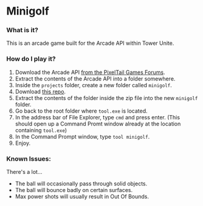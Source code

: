 # Minigolf
### What is it?
This is an arcade game built for the Arcade API within Tower Unite.
### How do I play it?
1. Download the Arcade API [from the PixelTail Games Forums](http://forums.pixeltailgames.com/t/arcade-tool-for-people-who-want-to-mess-with-it/23715?u=botdan).
2. Extract the contents of the Arcade API into a folder somewhere.
3. Inside the `projects` folder, create a new folder called `minigolf`.
4. Download [this repo](https://github.com/dantheradarman/Minigolf/releases/).
5. Extract the contents of the folder inside the zip file into the new `minigolf` folder.
6. Go back to the root folder where `tool.exe` is located. 
7. In the address bar of File Explorer, type `cmd` and press enter. (This should open up a Command Promt window already at the location containing `tool.exe`)
8. In the Command Prompt window, type `tool minigolf`.
9. Enjoy.
### Known Issues:
There's a lot...
- The ball will occasionally pass through solid objects.
- The ball will bounce badly on certain surfaces. 
- Max power shots will usually result in Out Of Bounds. 
